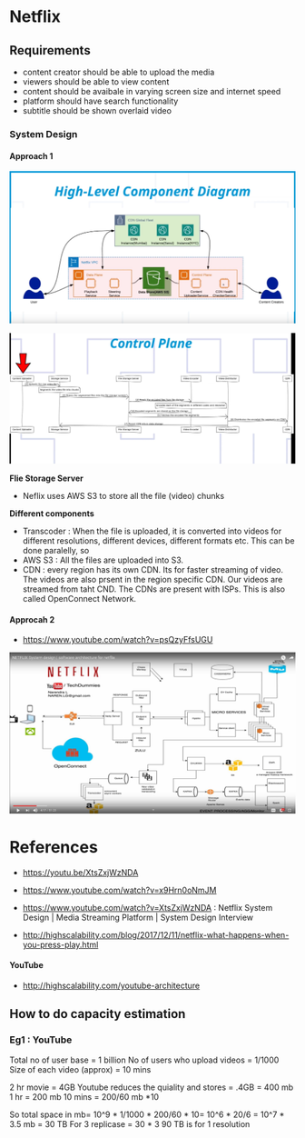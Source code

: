 # Netflix

## Requirements
- content creator should be able to upload the media
- viewers should be able to view content 
- content should be avaibale in varying screen size and internet speed
- platform should have search functionality
- subtitle should be shown overlaid video


### System Design
#### Approach 1
![Approach 1 - system design](https://github.com/himkak/notes/blob/master/SystemDesign/Netflix_Approach1_SystemDesign.PNG)

![Approach 1 - Flow Diagram](https://github.com/himkak/notes/blob/master/SystemDesign/Netflix_Approach1_FlowDiagram.PNG)


**Flie Storage Server**
- Neflix uses AWS S3 to store all the file (video) chunks

**Different components**
- Transcoder : When the file is uploaded, it is converted into videos for different resolutions, different devices, different formats etc. This can be done paralelly, so 
- AWS S3 : All the files are uploaded into S3. 
- CDN : every region has its own CDN. Its for faster streaming of video. The videos are also prsent in the region specific CDN. Our videos are streamed from taht CND. The CDNs are present with ISPs.  This is also called OpenConnect Network.

#### Approcah 2

- https://www.youtube.com/watch?v=psQzyFfsUGU

![Approach 2 - System Design](https://github.com/himkak/notes/blob/master/SystemDesign/NetflixSystemDesign.JPG)


# References 

- https://youtu.be/XtsZxjWzNDA
- https://www.youtube.com/watch?v=x9Hrn0oNmJM

- https://www.youtube.com/watch?v=XtsZxjWzNDA : Netflix System Design | Media Streaming Platform | System Design Interview

- http://highscalability.com/blog/2017/12/11/netflix-what-happens-when-you-press-play.html

#### YouTube

- http://highscalability.com/youtube-architecture


## How to do capacity estimation

### Eg1 : YouTube
Total no of user base = 1 billion
No of users who upload videos = 1/1000
Size of each video (approx) = 10 mins

2 hr movie = 4GB
Youtube reduces the quiality and stores = .4GB = 400 mb
1 hr = 200 mb
10 mins = 200/60 mb *10


So total space in mb= 10^9 * 1/1000 * 200/60 * 10= 10^6 * 20/6 = 10^7 * 3.5 mb = 30 TB
For 3 replicase  = 30 * 3
90 TB is for 1 resolution